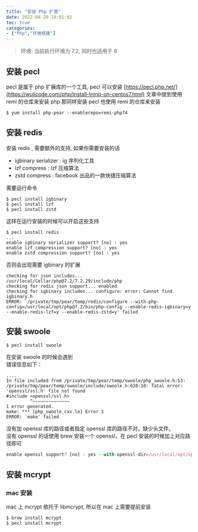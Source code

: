 ```yaml
---
title: "安装 Php 扩展"
date: 2022-04-20 19:01:02
toc: true
categories:
- ["Php","环境搭建"]
---
```


> 环境: 当前执行环境为 7.2, 同时也适用于 8



## 安装 pecl
pecl 是属于 php 扩展库的一个工具, pecl 可以安装 [https://pecl.php.net/](https://wulicode.com/php/install-lnmp-on-centos7.html) 文章中提到使用 remi 的仓库来安装 php 那同样安装 pecl 也使用 remi 的仓库来安装
```markdown
$ yum install php-pear --enablerepo=remi-php74
```

## 安装 redis
安装  redis , 需要额外的支持, 如果你需要安装的话

- igbinary serializer : ig 序列化工具
- lzf compress : lzf 压缩算法
- zstd compress   : facebook 出品的一款快捷压缩算法

需要运行命令
```
$ pecl install igbinary
$ pecl install lzf
$ pecl install zstd
```
这样在运行安装的时候可以开启这些支持
```
$ pecl install redis
...
enable igbinary serializer support? [no] : yes
enable lzf compression support? [no] : yes
enable zstd compression support? [no] : yes
```
否则会出现需要  igbinary 的扩展
```
checking for json includes... /usr/local/Cellar/php@7.2/7.2.29/include/php
checking for redis json support... enabled
checking for igbinary includes... configure: error: Cannot find igbinary.h
ERROR: `/private/tmp/pear/temp/redis/configure --with-php-config=/usr/local/opt/php@7.2/bin/php-config --enable-redis-igbinary=y --enable-redis-lzf=y --enable-redis-zstd=y' failed
```

## 安装 swoole
```
$ pecl install swoole
```
在安装 swoole 的时候会遇到<br />错误信息如下：
```
....
In file included from /private/tmp/pear/temp/swoole/php_swoole.h:53:
/private/tmp/pear/temp/swoole/include/swoole.h:620:10: fatal error: 'openssl/ssl.h' file not found
#include <openssl/ssl.h>
         ^~~~~~~~~~~~~~~
1 error generated.
make: *** [php_swoole_cxx.lo] Error 1
ERROR: `make' failed
```
没有加 openssl 库的路径或者指定 openssl 库的路径不对，缺少头文件。<br />没有 openssl 的话使用 brew 安装一个 openssl，在 pecl 安装的时候加上对应路径即可
```javascript
enable openssl support? [no] : yes --with-openssl-dir=/usr/local/opt/openssl@1.1
```

## 安装 mcrypt

### mac 安装
mac 上 mcrypt 依托于 libmcrypt, 所以在 mac 上需要提前安装 
```
$ brew install mcrypt
$ pecl install mcrypt
```

